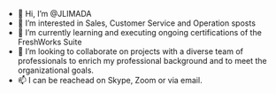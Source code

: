 - 👋 Hi, I’m @JLIMADA
- 👀 I’m interested in Sales, Customer Service and Operation sposts
- 🌱 I’m currently learning and executing ongoing certifications of the FreshWorks Suite
- 💞️ I’m looking to collaborate on projects with a diverse team of professionals to enrich my professional background and to meet the organizational goals. 
- 📫 I can be reachead on Skype, Zoom or via email. 

<!---
JLIMADA/JLIMADA is a ✨ special ✨ repository because its `README.md` (this file) appears on your GitHub profile.
You can click the Preview link to take a look at your changes.
--->
